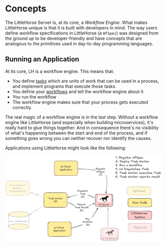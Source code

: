 # Concepts

The LittleHorse Server is, at its core, a _Workflow Engine_. What makes LittleHorse unique is that it is built with developers in mind. The way users define workflow specifications in LittleHorse (a `WfSpec`) was designed from the ground up to be developer-friendly and have concepts that are analogous to the primitives used in day-to-day programming languages.

## Running an Application

At its core, LH is a workflow engine. This means that:

- You define [tasks](./03-tasks.md) which are units of work that can be used in a process, and implement programs that execute those tasks.
- You define your [workflows](./01-workflows.md) and tell the workflow engine about it
- You run the workflow
- The workflow engine makes sure that your process gets executed correctly.

The real magic of a workflow engine is in the last step. Without a workflow engine like LittleHorse (and especially when building microservices), it's really hard to glue things together. And in consequence there's no visibility of what's happening between the start and end of the process, and if something goes wrong you can neither recover nor identify the causes.

Applications using LittleHorse might look like the following:

![LittleHorse Architecture](../../static/img/2024-08-28-lh-application.png)
